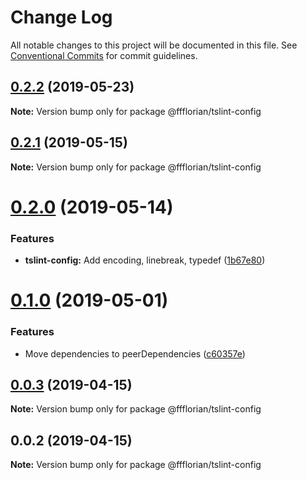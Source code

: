 # Change Log

All notable changes to this project will be documented in this file.
See [Conventional Commits](https://conventionalcommits.org) for commit guidelines.

## [0.2.2](https://github.com/ffflorian/config/tree/master/packages/tslint-config/compare/@ffflorian/tslint-config@0.2.1...@ffflorian/tslint-config@0.2.2) (2019-05-23)

**Note:** Version bump only for package @ffflorian/tslint-config





## [0.2.1](https://github.com/ffflorian/config/tree/master/packages/tslint-config/compare/@ffflorian/tslint-config@0.2.0...@ffflorian/tslint-config@0.2.1) (2019-05-15)

**Note:** Version bump only for package @ffflorian/tslint-config





# [0.2.0](https://github.com/ffflorian/tree/master/packages/tslint-config/compare/@ffflorian/tslint-config@0.1.0...@ffflorian/tslint-config@0.2.0) (2019-05-14)


### Features

* **tslint-config:** Add encoding, linebreak, typedef ([1b67e80](https://github.com/ffflorian/tree/master/packages/tslint-config/commit/1b67e80))





# [0.1.0](https://github.com/ffflorian/tree/master/packages/tslint-config/compare/@ffflorian/tslint-config@0.0.3...@ffflorian/tslint-config@0.1.0) (2019-05-01)


### Features

* Move dependencies to peerDependencies ([c60357e](https://github.com/ffflorian/tree/master/packages/tslint-config/commit/c60357e))





## [0.0.3](https://github.com/ffflorian/tree/master/packages/tslint-config/compare/@ffflorian/tslint-config@0.0.2...@ffflorian/tslint-config@0.0.3) (2019-04-15)

**Note:** Version bump only for package @ffflorian/tslint-config





## 0.0.2 (2019-04-15)

**Note:** Version bump only for package @ffflorian/tslint-config
